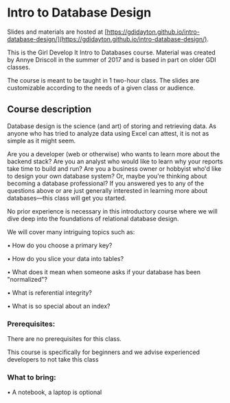 # Intro to Database Design

Slides and materials are hosted at [https://gdidayton.github.io/intro-database-design/](https://gdidayton.github.io/intro-database-design/).

This is the Girl Develop It Intro to Databases course. Material was created by Annye Driscoll in the summer of 2017 and is based in part on older GDI classes.

The course is meant to be taught in 1 two-hour class. The slides are customizable according to the needs of a given class or audience.

## Course description
Database design is the science (and art) of storing and retrieving data.  As anyone who has tried to analyze data using Excel can attest, it is not as simple as it might seem.   

Are you a developer (web or otherwise) who wants to learn more about the backend stack? Are you an analyst who would like to learn why your reports take time to build and run? Are you a business owner or hobbyist who'd like to design your own database system? Or, maybe you're thinking about becoming a database professional? If you answered yes to any of the questions above or are just generally interested in learning more about databases—this class will get you started.

No prior experience is necessary in this introductory course where we will dive deep into the foundations of relational database design.  

We will cover many intriguing topics such as:

• How do you choose a primary key?  

• How do you slice your data into tables?

• What does it mean when someone asks if your database has been "normalized"?

• What is referential integrity?  

• What is so special about an index?

### Prerequisites:
There are no prerequisites for this class.

This course is specifically for beginners and we advise experienced developers to not take this class

### What to bring:

• A notebook, a laptop is optional
